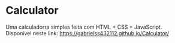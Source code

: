 # Calculator
Uma calculadorra simples feita com HTML + CSS + JavaScript.<br>
Disponível neste link: https://gabrielss432112.github.io/Calculator/
